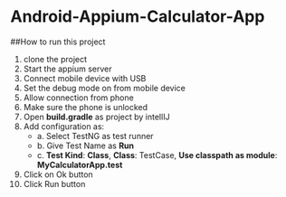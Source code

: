 # Android-Appium-Calculator-App
##How to run this project
1. clone the project
2. Start the appium server
3. Connect mobile device with USB
4. Set the debug mode on from mobile device
5. Allow connection from phone
6. Make sure the phone is unlocked
7. Open **build.gradle** as project by intellIJ
8. Add configuration as:
    - a. Select TestNG as test runner
    - b. Give Test Name as **Run**
    - c. **Test Kind**: **Class**, **Class**: TestCase, **Use classpath as module**: **MyCalculatorApp.test**
9. Click on Ok button
10. Click Run button 